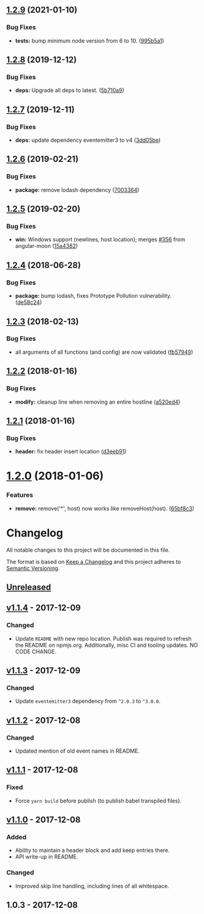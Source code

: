 ## [1.2.9](https://github.com/gadicc/node-hosts-so-easy/compare/v1.2.8...v1.2.9) (2021-01-10)


### Bug Fixes

* **tests:** bump minimum node version from 6 to 10. ([995b5a1](https://github.com/gadicc/node-hosts-so-easy/commit/995b5a1e79ab6deaf31e212c2ada0940cf4e0336))

## [1.2.8](https://github.com/gadicc/node-hosts-so-easy/compare/v1.2.7...v1.2.8) (2019-12-12)


### Bug Fixes

* **deps:** Upgrade all deps to latest. ([5b710a9](https://github.com/gadicc/node-hosts-so-easy/commit/5b710a9b2b0d128977ec5f0abe5cd87e53a89979))

## [1.2.7](https://github.com/gadicc/node-hosts-so-easy/compare/v1.2.6...v1.2.7) (2019-12-11)


### Bug Fixes

* **deps:** update dependency eventemitter3 to v4 ([3dd05be](https://github.com/gadicc/node-hosts-so-easy/commit/3dd05be))

## [1.2.6](https://github.com/gadicc/node-hosts-so-easy/compare/v1.2.5...v1.2.6) (2019-02-21)


### Bug Fixes

* **package:** remove lodash dependency ([7003364](https://github.com/gadicc/node-hosts-so-easy/commit/7003364))

## [1.2.5](https://github.com/gadicc/node-hosts-so-easy/compare/v1.2.4...v1.2.5) (2019-02-20)


### Bug Fixes

* **win:** Windows support (newlines, host location); merges [#356](https://github.com/gadicc/node-hosts-so-easy/issues/356) from angular-moon ([15a4382](https://github.com/gadicc/node-hosts-so-easy/commit/15a4382))

<a name="1.2.4"></a>
## [1.2.4](https://github.com/gadicc/node-hosts-so-easy/compare/v1.2.3...v1.2.4) (2018-06-28)


### Bug Fixes

* **package:** bump lodash, fixes Prototype Pollution vulnerability. ([de58c24](https://github.com/gadicc/node-hosts-so-easy/commit/de58c24))

<a name="1.2.3"></a>
## [1.2.3](https://github.com/gadicc/node-hosts-so-easy/compare/2a61e5137a724276db367e804f9f0accc407c901...v1.2.3) (2018-02-13)


### Bug Fixes

* all arguments of all functions (and config) are now validated ([fb57949](https://github.com/gadicc/node-hosts-so-easy/commit/fb57949))

<a name="1.2.2"></a>
## [1.2.2](https://github.com/gadicc/node-hosts-so-easy/compare/d3eeb912f9d55c291e207873c80602ac0536ac1d...v1.2.2) (2018-01-16)


### Bug Fixes

* **modify:** cleanup line when removing an entire hostline ([a520ed4](https://github.com/gadicc/node-hosts-so-easy/commit/a520ed4))

<a name="1.2.1"></a>
## [1.2.1](https://github.com/gadicc/node-hosts-so-easy/compare/9898bb01cb105879fb0f1cd69dc56a4deee2f73e...v1.2.1) (2018-01-16)


### Bug Fixes

* **header:** fix header insert location ([d3eeb91](https://github.com/gadicc/node-hosts-so-easy/commit/d3eeb91))

<a name="1.2.0"></a>
# [1.2.0](https://github.com/gadicc/node-hosts-so-easy/compare/v1.1.5...v1.2.0) (2018-01-06)


### Features

* **remove:** remove('*', host) now works like removeHost(host). ([65bf8c3](https://github.com/gadicc/node-hosts-so-easy/commit/65bf8c3))

# Changelog
All notable changes to this project will be documented in this file.

The format is based on [Keep a Changelog](http://keepachangelog.com/en/1.0.0/)
and this project adheres to [Semantic Versioning](http://semver.org/spec/v2.0.0.html).

## [Unreleased]

## [v1.1.4] - 2017-12-09
### Changed
- Update `README` with new repo location.  Publish was required to refresh
  the README on npmjs.org.  Additionally, misc CI and tooling updates.
  NO CODE CHANGE.

## [v1.1.3] - 2017-12-09
### Changed
- Update `eventemitter3` dependency from `^2.0.3` to `^3.0.0`.

## [v1.1.2] - 2017-12-08
### Changed
- Updated mention of old event names in README.

## [v1.1.1] - 2017-12-08
### Fixed
- Force `yarn build` before publish (to publish babel transpiled files).

## [v1.1.0] - 2017-12-08
### Added
- Ability to maintain a header block and add keep entries there.
- API write-up in README.

### Changed
- Improved skip line handling, including lines of all whitespace.

## 1.0.3 - 2017-12-08

[Unreleased]: https://github.com/gadicc/hosts-so-easy/compare/v1.1.4...HEAD
[v1.1.4]: https://github.com/gadicc/hosts-so-easy/compare/v1.1.3...v1.1.4
[v1.1.3]: https://github.com/gadicc/hosts-so-easy/compare/v1.1.2...v1.1.3
[v1.1.2]: https://github.com/gadicc/hosts-so-easy/compare/v1.1.1...v1.1.2
[v1.1.1]: https://github.com/gadicc/hosts-so-easy/compare/v1.1.0...v1.1.1
[v1.1.0]: https://github.com/gadicc/hosts-so-easy/compare/v1.0.3...v1.1.0
